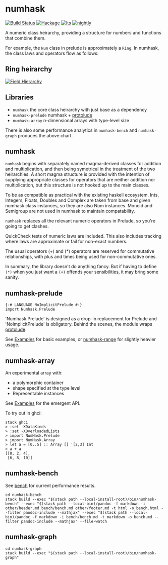 numhask
===

[![Build Status](https://travis-ci.org/tonyday567/numhask.svg)](https://travis-ci.org/tonyday567/numhask) [![Hackage](https://img.shields.io/hackage/v/numhask.svg)](https://hackage.haskell.org/package/numhask) [![lts](https://www.stackage.org/package/numhask/badge/lts)](http://stackage.org/lts/package/numhask) [![nightly](https://www.stackage.org/package/numhask/badge/nightly)](http://stackage.org/nightly/package/numhask) 

A numeric class heirarchy, providing a structure for numbers and functions that combine them.

For example, the `Num` class in prelude is approximately a `Ring`. In numhask, the class laws and operators flow as follows:

Ring heirarchy
---

[![Field Hierarchy](https://tonyday567.github.io/other/field.svg)](https://tonyday567.github.io/other/field.svg)


Libraries
---

- `numhask` the core class heirarchy with just base as a dependency
- `numhask-prelude` numhask + [protolude](https://hackage.haskell.org/package/protolude)
- `numhask-array` n-dimensional arrays with type-level size

There is also some performance analytics in `numhask-bench` and `numhask-graph` produces the above chart.


numhask
---

`numhask` begins with separately named magma-derived classes for addition and multiplication, and then being symetrical in the treatment of the two heirarchies.  A short magma structure is provided with the intention of supplying appropriate classes for operators that are neither addition nor multiplication, but this structure is not hooked up to the main classes.

To be as compatible as practical with the existing haskell ecosystem.  Ints, Integers, Floats, Doubles and Complex are taken from base and given numhask class instances, so they are also Num instances.  Monoid and Semigroup are not used in numhask to maintain compatability.

`numhask` replaces all the relevant numeric operators in Prelude, so you're going to get clashes.

QuickCheck tests of numeric laws are included.  This also includes tracking where laws are approximate or fail for non-exact numbers.

The usual operators (+) and (*) operators are reserved for commutative relationships, with plus and times being used for non-commutative ones.

In summary, the library doesn't do anything fancy. But if having to define `(*)` when you just want a `(+)` offends your sensibilities, it may bring some sanity.

numhask-prelude
---

``` {.sourceCode .literate .haskell}
{-# LANGUAGE NoImplicitPrelude #-}
import Numhask.Prelude
```

'Numhask.Prelude' is designed as a drop-in replacement for Prelude and 'NoImplicitPrelude' is obligatory. Behind the scenes, the module wraps [protolude](https://www.stackage.org/package/protolude).

See [Examples](numhask-prelude/src/NumHask/Examples.hs) for basic examples, or [numhask-range](https://www.stackage.org/package/numhask-range) for slightly heavier usage.


numhask-array
---

An experimental array with:

- a polymorphic container
- shape specified at the type level
- Representable instances

See [Examples](src/NumHask/Array/Example.hs) for the emergent API.

To try out in ghci:

```
stack ghci
> :set -XDataKinds
> :set -XOverloadedLists
> import NumHask.Prelude
> import NumHask.Array
> let a = [0..5] :: Array [] '[2,3] Int
> a + a
[[0, 2, 4],
 [6, 8, 10]]
```

numhask-bench
---

See [bench](numhask-bench/bench.md) for current performance results. 

~~~
cd numhask-bench
stack build --exec "$(stack path --local-install-root)/bin/numhask-bench" --exec "$(stack path --local-bin)/pandoc -f markdown -i other/header.md bench/bench.md other/footer.md -t html -o bench.html --filter pandoc-include --mathjax" --exec "$(stack path --local-bin)/pandoc -f markdown -i bench/bench.md -t markdown -o bench.md --filter pandoc-include --mathjax" --file-watch
~~~

numhask-graph
---

~~~
cd numhask-graph
stack build --exec "$(stack path --local-install-root)/bin/numhask-graph"
~~~



